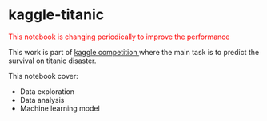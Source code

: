 # kaggle-titanic
<p style="color:red"> This notebook is changing periodically to improve the performance </p>

This work is part of <a href="https://www.kaggle.com/c/titanic">kaggle competition </a> where the main task is to predict the survival on titanic disaster.

This notebook cover:
<ul>
  <li> Data exploration </li>
  <li> Data analysis </li>
  <li> Machine learning model </li>
</ul>

